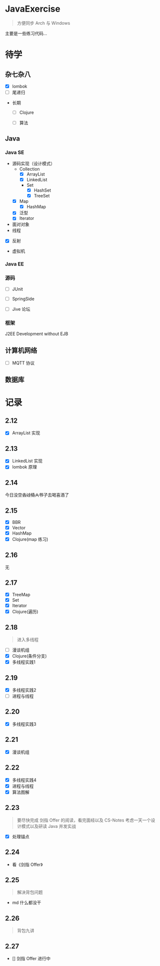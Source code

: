 
# JavaExercise
> 方便同步 Arch 与 Windows 

主要是一些练习代码...

# 待学  
## 杂七杂八
- [x] lombok
- [ ] 尾递归
- 长期
    - [ ] Clojure
    - [ ] 算法


## Java
### Java SE
- 源码实现（设计模式）  
    - Collection
        - [x] ArrayList
        - [x] LinkedList
        - Set
            - [x] HashSet
            - [x] TreeSet
    - [x] Map
        - [x] HashMap
    - [x] 泛型
    - [x] Iterator
- 面对对象 
- 线程
- [x] 反射
- 虚拟机

### Java EE

### 源码
- [ ] JUnit
- [ ] SpringSide
- [ ] Jive 论坛



### 框架
J2EE Development without EJB

## 计算机网络
- [ ] MQTT 协议

##  数据库

# 记录

## 2.12
- [x] ArrayList 实现

## 2.13
- [x] LinkedList 实现
- [x] lombok 原理

## 2.14
今日没空~~去过情人节了~~去喝喜酒了

## 2.15
- [x] BBR
- [x] Vector
- [x] HashMap
- [x] Clojure(map 练习)

## 2.16
无

## 2.17
- [X] TreeMap
- [x] Set
- [x] Iterator
- [x] Clojure(遍历)

## 2.18
> 进入多线程

- [ ] 漫谈机组
- [x] Clojure(条件分支)
- [x] 多线程实践1

## 2.19
- [x] 多线程实践2
- [ ] 进程与线程

## 2.20
- [x] 多线程实践3

## 2.21
- [x] 漫谈机组

## 2.22
- [x] 多线程实践4
- [x] 进程与线程
- [x] 算法图解

## 2.23

> 要尽快完成 剑指 Offer 的阅读，看完面经以及 CS-Notes
> 考虑一天一个设计模式以及研读 Java 并发实战

- [x] 处理锚点

## 2.24 
- 看《剑指 Offer》

## 2.25
> 解决背包问题
- md 什么都没干

## 2.26
> 背包九讲

## 2.27
- [] 剑指 Offer 进行中